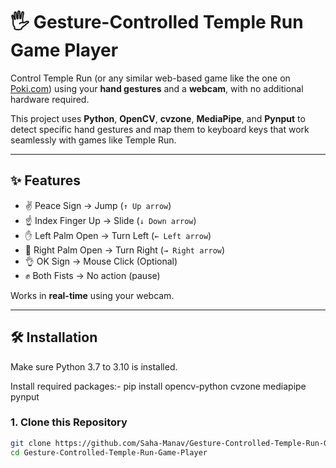 # 🖐️ Gesture-Controlled Temple Run Game Player

Control Temple Run (or any similar web-based game like the one on [Poki.com](https://poki.com)) using your **hand gestures** and a **webcam**, with no additional hardware required.

This project uses **Python**, **OpenCV**, **cvzone**, **MediaPipe**, and **Pynput** to detect specific hand gestures and map them to keyboard keys that work seamlessly with games like Temple Run.

---

## ✨ Features

- ✌️ Peace Sign → Jump (`↑ Up arrow`)
- ☝️ Index Finger Up → Slide (`↓ Down arrow`)
- ✋ Left Palm Open → Turn Left (`← Left arrow`)
- 🤚 Right Palm Open → Turn Right (`→ Right arrow`)
- 👌 OK Sign → Mouse Click (Optional)
- ✊ Both Fists → No action (pause)

Works in **real-time** using your webcam.

---

## 🛠️ Installation

Make sure Python 3.7 to 3.10 is installed.

Install required packages:-
pip install opencv-python cvzone mediapipe pynput

### 1. Clone this Repository

```bash
git clone https://github.com/Saha-Manav/Gesture-Controlled-Temple-Run-Game-Player.git
cd Gesture-Controlled-Temple-Run-Game-Player
